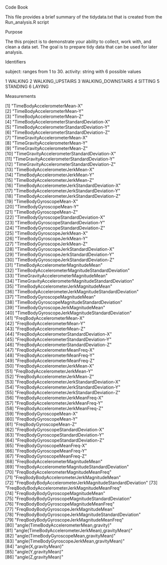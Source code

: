 Code Book

This file provides a brief summary of the tidydata.txt that is created from the Run_analysis.R script

Purpose

The this project is to demonstrate your ability to collect, work with, and clean a data set. The goal is to prepare tidy data that can be used for later analysis. 

Identifiers

subject:  ranges from 1 to 30.
activity: string with 6 possible values

1 WALKING
2 WALKING_UPSTAIRS
3 WALKING_DOWNSTAIRS
4 SITTING
5 STANDING
6 LAYING 

Measurements

 [1] "TimeBodyAccelerometerMean-X"                            
 [2] "TimeBodyAccelerometerMean-Y"                            
 [3] "TimeBodyAccelerometerMean-Z"                            
 [4] "TimeBodyAccelerometerStandardDeviation-X"               
 [5] "TimeBodyAccelerometerStandardDeviation-Y"               
 [6] "TimeBodyAccelerometerStandardDeviation-Z"               
 [7] "TimeGravityAccelerometerMean-X"                         
 [8] "TimeGravityAccelerometerMean-Y"                         
 [9] "TimeGravityAccelerometerMean-Z"                         
[10] "TimeGravityAccelerometerStandardDeviation-X"            
[11] "TimeGravityAccelerometerStandardDeviation-Y"            
[12] "TimeGravityAccelerometerStandardDeviation-Z"            
[13] "TimeBodyAccelerometerJerkMean-X"                        
[14] "TimeBodyAccelerometerJerkMean-Y"                        
[15] "TimeBodyAccelerometerJerkMean-Z"                        
[16] "TimeBodyAccelerometerJerkStandardDeviation-X"           
[17] "TimeBodyAccelerometerJerkStandardDeviation-Y"           
[18] "TimeBodyAccelerometerJerkStandardDeviation-Z"           
[19] "TimeBodyGyroscopeMean-X"                                
[20] "TimeBodyGyroscopeMean-Y"                                
[21] "TimeBodyGyroscopeMean-Z"                                
[22] "TimeBodyGyroscopeStandardDeviation-X"                   
[23] "TimeBodyGyroscopeStandardDeviation-Y"                   
[24] "TimeBodyGyroscopeStandardDeviation-Z"                   
[25] "TimeBodyGyroscopeJerkMean-X"                            
[26] "TimeBodyGyroscopeJerkMean-Y"                            
[27] "TimeBodyGyroscopeJerkMean-Z"                            
[28] "TimeBodyGyroscopeJerkStandardDeviation-X"               
[29] "TimeBodyGyroscopeJerkStandardDeviation-Y"               
[30] "TimeBodyGyroscopeJerkStandardDeviation-Z"               
[31] "TimeBodyAccelerometerMagnitudeMean"                     
[32] "TimeBodyAccelerometerMagnitudeStandardDeviation"        
[33] "TimeGravityAccelerometerMagnitudeMean"                  
[34] "TimeGravityAccelerometerMagnitudeStandardDeviation"     
[35] "TimeBodyAccelerometerJerkMagnitudeMean"                 
[36] "TimeBodyAccelerometerJerkMagnitudeStandardDeviation"    
[37] "TimeBodyGyroscopeMagnitudeMean"                         
[38] "TimeBodyGyroscopeMagnitudeStandardDeviation"            
[39] "TimeBodyGyroscopeJerkMagnitudeMean"                     
[40] "TimeBodyGyroscopeJerkMagnitudeStandardDeviation"        
[41] "FreqBodyAccelerometerMean-X"                            
[42] "FreqBodyAccelerometerMean-Y"                            
[43] "FreqBodyAccelerometerMean-Z"                            
[44] "FreqBodyAccelerometerStandardDeviation-X"               
[45] "FreqBodyAccelerometerStandardDeviation-Y"               
[46] "FreqBodyAccelerometerStandardDeviation-Z"               
[47] "FreqBodyAccelerometerMeanFreq-X"                        
[48] "FreqBodyAccelerometerMeanFreq-Y"                        
[49] "FreqBodyAccelerometerMeanFreq-Z"                        
[50] "FreqBodyAccelerometerJerkMean-X"                        
[51] "FreqBodyAccelerometerJerkMean-Y"                        
[52] "FreqBodyAccelerometerJerkMean-Z"                        
[53] "FreqBodyAccelerometerJerkStandardDeviation-X"           
[54] "FreqBodyAccelerometerJerkStandardDeviation-Y"           
[55] "FreqBodyAccelerometerJerkStandardDeviation-Z"           
[56] "FreqBodyAccelerometerJerkMeanFreq-X"                    
[57] "FreqBodyAccelerometerJerkMeanFreq-Y"                    
[58] "FreqBodyAccelerometerJerkMeanFreq-Z"                    
[59] "FreqBodyGyroscopeMean-X"                                
[60] "FreqBodyGyroscopeMean-Y"                                
[61] "FreqBodyGyroscopeMean-Z"                                
[62] "FreqBodyGyroscopeStandardDeviation-X"                   
[63] "FreqBodyGyroscopeStandardDeviation-Y"                   
[64] "FreqBodyGyroscopeStandardDeviation-Z"                   
[65] "FreqBodyGyroscopeMeanFreq-X"                            
[66] "FreqBodyGyroscopeMeanFreq-Y"                            
[67] "FreqBodyGyroscopeMeanFreq-Z"                            
[68] "FreqBodyAccelerometerMagnitudeMean"                     
[69] "FreqBodyAccelerometerMagnitudeStandardDeviation"        
[70] "FreqBodyAccelerometerMagnitudeMeanFreq"                 
[71] "FreqBodyBodyAccelerometerJerkMagnitudeMean"             
[72] "FreqBodyBodyAccelerometerJerkMagnitudeStandardDeviation"
[73] "FreqBodyBodyAccelerometerJerkMagnitudeMeanFreq"         
[74] "FreqBodyBodyGyroscopeMagnitudeMean"                     
[75] "FreqBodyBodyGyroscopeMagnitudeStandardDeviation"        
[76] "FreqBodyBodyGyroscopeMagnitudeMeanFreq"                 
[77] "FreqBodyBodyGyroscopeJerkMagnitudeMean"                 
[78] "FreqBodyBodyGyroscopeJerkMagnitudeStandardDeviation"    
[79] "FreqBodyBodyGyroscopeJerkMagnitudeMeanFreq"             
[80] "angle(TimeBodyAccelerometerMean,gravity)"               
[81] "angle(TimeBodyAccelerometerJerkMean),gravityMean)"      
[82] "angle(TimeBodyGyroscopeMean,gravityMean)"               
[83] "angle(TimeBodyGyroscopeJerkMean,gravityMean)"           
[84] "angle(X,gravityMean)"                                   
[85] "angle(Y,gravityMean)"                                   
[86] "angle(Z,gravityMean)" 


